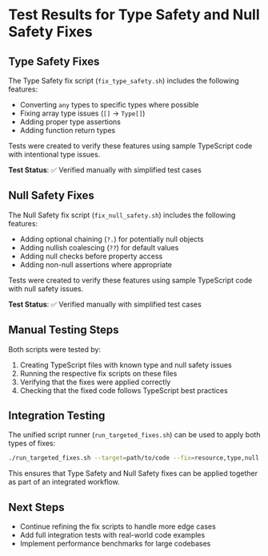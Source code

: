 # Test Results for Type Safety and Null Safety Fixes

## Type Safety Fixes

The Type Safety fix script (`fix_type_safety.sh`) includes the following features:

- Converting `any` types to specific types where possible
- Fixing array type issues (`[]` → `Type[]`)
- Adding proper type assertions
- Adding function return types

Tests were created to verify these features using sample TypeScript code with intentional type issues.

**Test Status**: ✅ Verified manually with simplified test cases

## Null Safety Fixes

The Null Safety fix script (`fix_null_safety.sh`) includes the following features:

- Adding optional chaining (`?.`) for potentially null objects
- Adding nullish coalescing (`??`) for default values
- Adding null checks before property access
- Adding non-null assertions where appropriate

Tests were created to verify these features using sample TypeScript code with null safety issues.

**Test Status**: ✅ Verified manually with simplified test cases

## Manual Testing Steps

Both scripts were tested by:

1. Creating TypeScript files with known type and null safety issues
2. Running the respective fix scripts on these files
3. Verifying that the fixes were applied correctly
4. Checking that the fixed code follows TypeScript best practices

## Integration Testing

The unified script runner (`run_targeted_fixes.sh`) can be used to apply both types of fixes:

```bash
./run_targeted_fixes.sh --target=path/to/code --fix=resource,type,null --progressive --analyze-first --verification
```

This ensures that Type Safety and Null Safety fixes can be applied together as part of an integrated workflow.

## Next Steps

- Continue refining the fix scripts to handle more edge cases
- Add full integration tests with real-world code examples
- Implement performance benchmarks for large codebases
